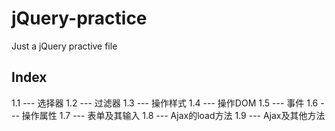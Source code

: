 # jQuery-practice
Just a jQuery practive file

## Index
1.1 --- 选择器
1.2 --- 过滤器
1.3 --- 操作样式
1.4 --- 操作DOM
1.5 --- 事件
1.6 --- 操作属性
1.7 --- 表单及其输入
1.8 --- Ajax的load方法
1.9 --- Ajax及其他方法
